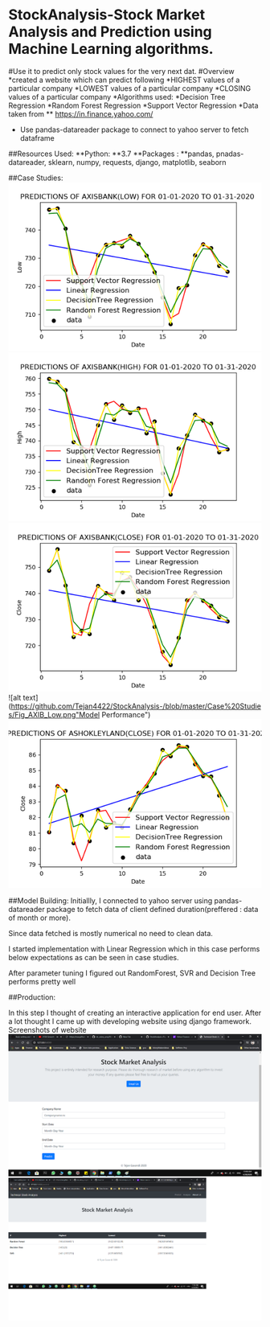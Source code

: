# StockAnalysis-Stock Market Analysis and Prediction using Machine Learning algorithms. 
#Use it to predict only stock values for the very next dat.
#Overview
*created a website which can predict following
    *HIGHEST values of a particular company
    *LOWEST values of a particular company
    *CLOSING values of a particular company
*Algorithms used:
    *Decision Tree Regression
    *Random Forest Regression
    *Support Vector Regression
*Data taken from ** https://in.finance.yahoo.com/
* Use pandas-datareader package to connect to yahoo server to fetch dataframe

##Resources Used:
**Python: **3.7
**Packages : **pandas, pnadas-datareader, sklearn, numpy, requests, django, matplotlib, seaborn

##Case Studies:
![alt text](https://github.com/Tejan4422/StockAnalysis-/blob/master/Case%20Studies/Fig_AXIS_Low.png "Model Performance")
![alt text](https://github.com/Tejan4422/StockAnalysis-/blob/master/Case%20Studies/Fig_AXIS_High.png "Model Performance")
![alt text](https://github.com/Tejan4422/StockAnalysis-/blob/master/Case%20Studies/Fig_AXIS_Close.png "Model Performance")
![alt text](https://github.com/Tejan4422/StockAnalysis-/blob/master/Case%20Studies/Fig_AXIB_Low.png"Model Performance")
![alt text](https://github.com/Tejan4422/StockAnalysis-/blob/master/Case%20Studies/Fig_ASHOKLEYLAND_Close.png "Model Performance")

##Model Building:
Initiallly, I connected to yahoo server using pandas-datareader package to fetch data of client defined duration(preffered : data of month or more).

Since data fetched is mostly numerical no need to clean data.

I started implementation with Linear Regression which in this case performs below expectations as can be seen in case studies.

After parameter tuning I figured out RandomForest, SVR and Decision Tree performs pretty well

##Production:

In this step I thought of creating an interactive application for end user. After a lot thought I came up with developing website using
django framework.
Screenshots of website
![alt text](https://github.com/Tejan4422/StockAnalysis-/blob/master/screenshots/homepage.png "Homepage")
![alt text](https://github.com/Tejan4422/StockAnalysis-/blob/master/screenshots/prediction.png "Prediction Table")
